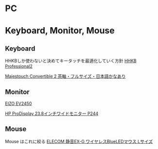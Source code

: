 # PC

# Keyboard, Monitor, Mouse 

## Keyboard 
HHKBしか使わないと決めてキータッチを最適化していく方針
[HHKB Professional2](https://www.pfu.fujitsu.com/hhkeyboard/hhkbpro2/)

[Majestouch Convertible 2 茶軸・フルサイズ・日本語かなあり](https://www.diatec.co.jp/products/det.php?prod_c=1870)

## Monitor 

[EIZO EV2450](https://www.eizo.co.jp/support/db/products/model/EV2450)

[HP ProDisplay 23.8インチワイドモニター P244](https://jp.ext.hp.com/monitors/business/p244/)

## Mouse

Mouse はこれに絞る
[ELECOM 静音EX-G ワイヤレスBlueLEDマウス Lサイズ](https://www.elecom.co.jp/products/M-XGL10DBSBK.html)

